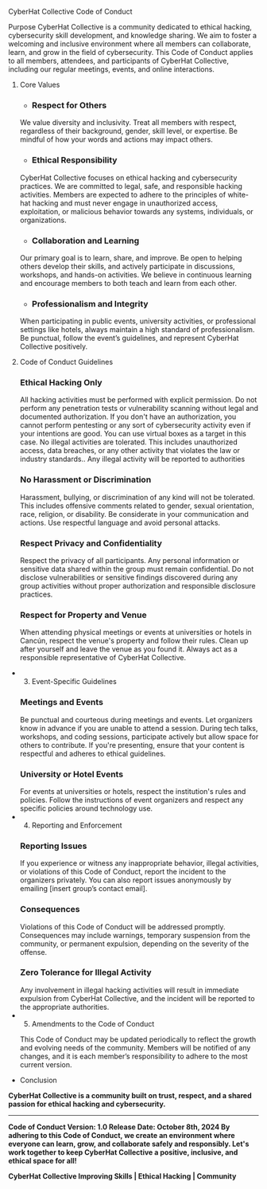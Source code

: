 CyberHat Collective Code of Conduct

Purpose
CyberHat Collective is a community dedicated to ethical hacking, cybersecurity skill development, and knowledge sharing. We aim to foster a welcoming and inclusive environment where all members can collaborate, learn, and grow in the field of cybersecurity. 
This Code of Conduct applies to all members, attendees, and participants of CyberHat Collective, including our regular meetings, events, and online interactions.

1. Core Values
    - <h3>Respect for Others</h3>
    We value diversity and inclusivity. Treat all members with respect, regardless of their background, gender, skill level, or expertise. Be mindful of how your words and actions may impact others.

    - <h3>Ethical Responsibility</h3>
    CyberHat Collective focuses on ethical hacking and cybersecurity practices. We are committed to legal, safe, and responsible hacking activities. Members are expected to adhere to the principles of white-hat hacking and must never engage in unauthorized access, exploitation, or malicious behavior towards any systems, individuals, or organizations.

    - <h3>Collaboration and Learning</h3>
    Our primary goal is to learn, share, and improve. Be open to helping others develop their skills, and actively participate in discussions, workshops, and hands-on activities. We believe in continuous learning and encourage members to both teach and learn from each other.

    - <h3>Professionalism and Integrity</h3>
    When participating in public events, university activities, or professional settings like hotels, always maintain a high standard of professionalism. Be punctual, follow the event’s guidelines, and represent CyberHat Collective positively.

2. Code of Conduct Guidelines

    <h3>Ethical Hacking Only </h3>
        All hacking activities must be performed with explicit permission. Do not perform any penetration tests or vulnerability scanning without legal and documented authorization.
        If you don't have an authorization, you cannot perform pentesting or any sort of cybersecurity activity even if your intentions are good. You can use virtual boxes as a target in this case.
        No illegal activities are tolerated. This includes unauthorized access, data breaches, or any other activity that violates the law or industry standards..
        Any illegal activity will be reported to authorities

    <h3>No Harassment or Discrimination</h3>
        Harassment, bullying, or discrimination of any kind will not be tolerated. This includes offensive comments related to gender, sexual orientation, race, religion, or disability.
        Be considerate in your communication and actions. Use respectful language and avoid personal attacks.

    <h3>Respect Privacy and Confidentiality</h3>
        Respect the privacy of all participants. Any personal information or sensitive data shared within the group must remain confidential.
        Do not disclose vulnerabilities or sensitive findings discovered during any group activities without proper authorization and responsible disclosure practices.

    <h3>Respect for Property and Venue</h3>
        When attending physical meetings or events at universities or hotels in Cancún, respect the venue's property and follow their rules.
        Clean up after yourself and leave the venue as you found it. Always act as a responsible representative of CyberHat Collective.

- 3. Event-Specific Guidelines

    <h3>Meetings and Events</h3>
        Be punctual and courteous during meetings and events. Let organizers know in advance if you are unable to attend a session.
        During tech talks, workshops, and coding sessions, participate actively but allow space for others to contribute.
        If you're presenting, ensure that your content is respectful and adheres to ethical guidelines.

    <h3>University or Hotel Events</h3>
        For events at universities or hotels, respect the institution's rules and policies. Follow the instructions of event organizers and respect any specific policies around technology use.

- 4. Reporting and Enforcement

    <h3>Reporting Issues</h3>
        If you experience or witness any inappropriate behavior, illegal activities, or violations of this Code of Conduct, report the incident to the organizers privately. You can also report issues anonymously by emailing [insert group’s contact email].

    <h3>Consequences</h3>
        Violations of this Code of Conduct will be addressed promptly. Consequences may include warnings, temporary suspension from the community, or permanent expulsion, depending on the severity of the offense.

    <h3>Zero Tolerance for Illegal Activity</h3>
        Any involvement in illegal hacking activities will result in immediate expulsion from CyberHat Collective, and the incident will be reported to the appropriate authorities.

- 5. Amendments to the Code of Conduct

  This Code of Conduct may be updated periodically to reflect the growth and evolving needs of the community.
  Members will be notified of any changes, and it is each member’s responsibility to adhere to the most current version.

- Conclusion

<b>CyberHat Collective is a community built on trust, respect, and a shared passion for ethical hacking and cybersecurity. 

----
Code of Conduct Version: 1.0
Release Date: October 8th, 2024
<b>By adhering to this Code of Conduct, we create an environment where everyone can learn, grow, and collaborate safely and responsibly.</b>
<b>Let's work together to keep CyberHat Collective a positive, inclusive, and ethical space for all!</b>

CyberHat Collective
Improving Skills | Ethical Hacking | Community
